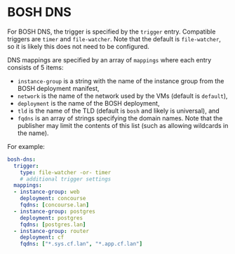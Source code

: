 # BOSH DNS

For BOSH DNS, the trigger is specified by the `trigger` entry. Compatible triggers are `timer` and `file-watcher`. Note that the default is `file-watcher`, so it is likely this does not need to be configured.

DNS mappings are specified by an array of `mappings` where each entry consists of 5 items:

* `instance-group` is a string with the name of the instance group from the BOSH deployment manifest,
* `network` is the name of the network used by the VMs (default is `default`),
* `deployment` is the name of the BOSH deployment,
* `tld` is the name of the TLD (default is `bosh` and likely is universal), and
* `fqdns` is an array of strings specifying the domain names. Note that the publisher may limit the contents of this list (such as allowing wildcards in the name).

For example:

```yaml
bosh-dns:
  trigger:
    type: file-watcher -or- timer
    # additional trigger settings
  mappings:
  - instance-group: web
    deployment: concourse
    fqdns: [concourse.lan]
  - instance-group: postgres
    deployment: postgres
    fqdns: [postgres.lan]
  - instance-group: router
    deployment: cf
    fqdns: ["*.sys.cf.lan", "*.app.cf.lan"]
```
